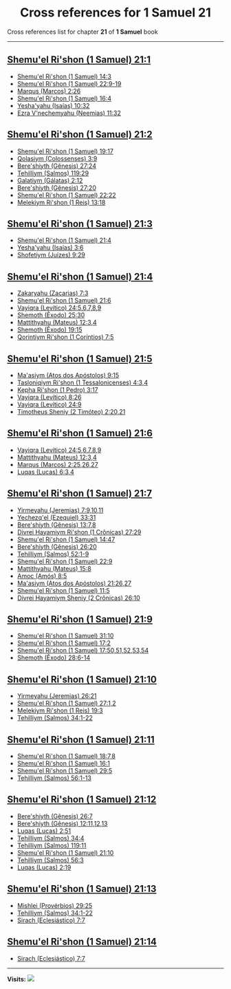 <div align="center">

# Cross references for **1 Samuel 21**
</div>

Cross references list for chapter **21** of **1 Samuel** book

---

<h2 id="1"><a href="https://bible.ozzuu.com/pt_yah/1Sm/21#1" target="_blank">Shemu'el Ri'shon (1 Samuel) 21:1</a></h2>

- [Shemu'el Ri'shon (1 Samuel) 14:3](https://bible.ozzuu.com/pt_yah/1Sm/14#3)
- [Shemu'el Ri'shon (1 Samuel) 22:9-19](https://bible.ozzuu.com/pt_yah/1Sm/22#9)
- [Marqus (Marcos) 2:26](https://bible.ozzuu.com/pt_yah/Mar/2#26)
- [Shemu'el Ri'shon (1 Samuel) 16:4](https://bible.ozzuu.com/pt_yah/1Sm/16#4)
- [Yesha'yahu (Isaías) 10:32](https://bible.ozzuu.com/pt_yah/Isa/10#32)
- [Ezra V'nechemyahu (Neemias) 11:32](https://bible.ozzuu.com/pt_yah/Neh/11#32)
<h2 id="2"><a href="https://bible.ozzuu.com/pt_yah/1Sm/21#2" target="_blank">Shemu'el Ri'shon (1 Samuel) 21:2</a></h2>

- [Shemu'el Ri'shon (1 Samuel) 19:17](https://bible.ozzuu.com/pt_yah/1Sm/19#17)
- [Qolasiym (Colossenses) 3:9](https://bible.ozzuu.com/pt_yah/Col/3#9)
- [Bere'shiyth (Gênesis) 27:24](https://bible.ozzuu.com/pt_yah/Gen/27#24)
- [Tehilliym (Salmos) 119:29](https://bible.ozzuu.com/pt_yah/Psa/119#29)
- [Galatiym (Gálatas) 2:12](https://bible.ozzuu.com/pt_yah/Gal/2#12)
- [Bere'shiyth (Gênesis) 27:20](https://bible.ozzuu.com/pt_yah/Gen/27#20)
- [Shemu'el Ri'shon (1 Samuel) 22:22](https://bible.ozzuu.com/pt_yah/1Sm/22#22)
- [Melekiym Ri'shon (1 Reis) 13:18](https://bible.ozzuu.com/pt_yah/1Ki/13#18)
<h2 id="3"><a href="https://bible.ozzuu.com/pt_yah/1Sm/21#3" target="_blank">Shemu'el Ri'shon (1 Samuel) 21:3</a></h2>

- [Shemu'el Ri'shon (1 Samuel) 21:4](https://bible.ozzuu.com/pt_yah/1Sm/21#4)
- [Yesha'yahu (Isaías) 3:6](https://bible.ozzuu.com/pt_yah/Isa/3#6)
- [Shofetiym (Juízes) 9:29](https://bible.ozzuu.com/pt_yah/Jdg/9#29)
<h2 id="4"><a href="https://bible.ozzuu.com/pt_yah/1Sm/21#4" target="_blank">Shemu'el Ri'shon (1 Samuel) 21:4</a></h2>

- [Zakaryahu (Zacarias) 7:3](https://bible.ozzuu.com/pt_yah/Zec/7#3)
- [Shemu'el Ri'shon (1 Samuel) 21:6](https://bible.ozzuu.com/pt_yah/1Sm/21#6)
- [Vayiqra (Levítico) 24:5,6,7,8,9](https://bible.ozzuu.com/pt_yah/Lev/24#5)
- [Shemoth (Êxodo) 25:30](https://bible.ozzuu.com/pt_yah/Exo/25#30)
- [Mattithyahu (Mateus) 12:3,4](https://bible.ozzuu.com/pt_yah/Mat/12#3)
- [Shemoth (Êxodo) 19:15](https://bible.ozzuu.com/pt_yah/Exo/19#15)
- [Qorintiym Ri'shon (1 Coríntios) 7:5](https://bible.ozzuu.com/pt_yah/1Co/7#5)
<h2 id="5"><a href="https://bible.ozzuu.com/pt_yah/1Sm/21#5" target="_blank">Shemu'el Ri'shon (1 Samuel) 21:5</a></h2>

- [Ma'asiym (Atos dos Apóstolos) 9:15](https://bible.ozzuu.com/pt_yah/Act/9#15)
- [Tasloniqiym Ri'shon (1 Tessalonicenses) 4:3,4](https://bible.ozzuu.com/pt_yah/1Th/4#3)
- [Kepha Ri'shon (1 Pedro) 3:17](https://bible.ozzuu.com/pt_yah/1Pe/3#17)
- [Vayiqra (Levítico) 8:26](https://bible.ozzuu.com/pt_yah/Lev/8#26)
- [Vayiqra (Levítico) 24:9](https://bible.ozzuu.com/pt_yah/Lev/24#9)
- [Timotheus Sheniy (2 Timóteo) 2:20,21](https://bible.ozzuu.com/pt_yah/2Ti/2#20)
<h2 id="6"><a href="https://bible.ozzuu.com/pt_yah/1Sm/21#6" target="_blank">Shemu'el Ri'shon (1 Samuel) 21:6</a></h2>

- [Vayiqra (Levítico) 24:5,6,7,8,9](https://bible.ozzuu.com/pt_yah/Lev/24#5)
- [Mattithyahu (Mateus) 12:3,4](https://bible.ozzuu.com/pt_yah/Mat/12#3)
- [Marqus (Marcos) 2:25,26,27](https://bible.ozzuu.com/pt_yah/Mar/2#25)
- [Luqas (Lucas) 6:3,4](https://bible.ozzuu.com/pt_yah/Luk/6#3)
<h2 id="7"><a href="https://bible.ozzuu.com/pt_yah/1Sm/21#7" target="_blank">Shemu'el Ri'shon (1 Samuel) 21:7</a></h2>

- [Yirmeyahu (Jeremias) 7:9,10,11](https://bible.ozzuu.com/pt_yah/Jer/7#9)
- [Yechezq'el (Ezequiel) 33:31](https://bible.ozzuu.com/pt_yah/Eze/33#31)
- [Bere'shiyth (Gênesis) 13:7,8](https://bible.ozzuu.com/pt_yah/Gen/13#7)
- [Divrei Hayamiym Ri'shon (1 Crônicas) 27:29](https://bible.ozzuu.com/pt_yah/1Ch/27#29)
- [Shemu'el Ri'shon (1 Samuel) 14:47](https://bible.ozzuu.com/pt_yah/1Sm/14#47)
- [Bere'shiyth (Gênesis) 26:20](https://bible.ozzuu.com/pt_yah/Gen/26#20)
- [Tehilliym (Salmos) 52:1-9](https://bible.ozzuu.com/pt_yah/Psa/52#1)
- [Shemu'el Ri'shon (1 Samuel) 22:9](https://bible.ozzuu.com/pt_yah/1Sm/22#9)
- [Mattithyahu (Mateus) 15:8](https://bible.ozzuu.com/pt_yah/Mat/15#8)
- [Amoc (Amós) 8:5](https://bible.ozzuu.com/pt_yah/Am/8#5)
- [Ma'asiym (Atos dos Apóstolos) 21:26,27](https://bible.ozzuu.com/pt_yah/Act/21#26)
- [Shemu'el Ri'shon (1 Samuel) 11:5](https://bible.ozzuu.com/pt_yah/1Sm/11#5)
- [Divrei Hayamiym Sheniy (2 Crônicas) 26:10](https://bible.ozzuu.com/pt_yah/2Ch/26#10)
<h2 id="9"><a href="https://bible.ozzuu.com/pt_yah/1Sm/21#9" target="_blank">Shemu'el Ri'shon (1 Samuel) 21:9</a></h2>

- [Shemu'el Ri'shon (1 Samuel) 31:10](https://bible.ozzuu.com/pt_yah/1Sm/31#10)
- [Shemu'el Ri'shon (1 Samuel) 17:2](https://bible.ozzuu.com/pt_yah/1Sm/17#2)
- [Shemu'el Ri'shon (1 Samuel) 17:50,51,52,53,54](https://bible.ozzuu.com/pt_yah/1Sm/17#50)
- [Shemoth (Êxodo) 28:6-14](https://bible.ozzuu.com/pt_yah/Exo/28#6)
<h2 id="10"><a href="https://bible.ozzuu.com/pt_yah/1Sm/21#10" target="_blank">Shemu'el Ri'shon (1 Samuel) 21:10</a></h2>

- [Yirmeyahu (Jeremias) 26:21](https://bible.ozzuu.com/pt_yah/Jer/26#21)
- [Shemu'el Ri'shon (1 Samuel) 27:1,2](https://bible.ozzuu.com/pt_yah/1Sm/27#1)
- [Melekiym Ri'shon (1 Reis) 19:3](https://bible.ozzuu.com/pt_yah/1Ki/19#3)
- [Tehilliym (Salmos) 34:1-22](https://bible.ozzuu.com/pt_yah/Psa/34#1)
<h2 id="11"><a href="https://bible.ozzuu.com/pt_yah/1Sm/21#11" target="_blank">Shemu'el Ri'shon (1 Samuel) 21:11</a></h2>

- [Shemu'el Ri'shon (1 Samuel) 18:7,8](https://bible.ozzuu.com/pt_yah/1Sm/18#7)
- [Shemu'el Ri'shon (1 Samuel) 16:1](https://bible.ozzuu.com/pt_yah/1Sm/16#1)
- [Shemu'el Ri'shon (1 Samuel) 29:5](https://bible.ozzuu.com/pt_yah/1Sm/29#5)
- [Tehilliym (Salmos) 56:1-13](https://bible.ozzuu.com/pt_yah/Psa/56#1)
<h2 id="12"><a href="https://bible.ozzuu.com/pt_yah/1Sm/21#12" target="_blank">Shemu'el Ri'shon (1 Samuel) 21:12</a></h2>

- [Bere'shiyth (Gênesis) 26:7](https://bible.ozzuu.com/pt_yah/Gen/26#7)
- [Bere'shiyth (Gênesis) 12:11,12,13](https://bible.ozzuu.com/pt_yah/Gen/12#11)
- [Luqas (Lucas) 2:51](https://bible.ozzuu.com/pt_yah/Luk/2#51)
- [Tehilliym (Salmos) 34:4](https://bible.ozzuu.com/pt_yah/Psa/34#4)
- [Tehilliym (Salmos) 119:11](https://bible.ozzuu.com/pt_yah/Psa/119#11)
- [Shemu'el Ri'shon (1 Samuel) 21:10](https://bible.ozzuu.com/pt_yah/1Sm/21#10)
- [Tehilliym (Salmos) 56:3](https://bible.ozzuu.com/pt_yah/Psa/56#3)
- [Luqas (Lucas) 2:19](https://bible.ozzuu.com/pt_yah/Luk/2#19)
<h2 id="13"><a href="https://bible.ozzuu.com/pt_yah/1Sm/21#13" target="_blank">Shemu'el Ri'shon (1 Samuel) 21:13</a></h2>

- [Mishlei (Provérbios) 29:25](https://bible.ozzuu.com/pt_yah/Pro/29#25)
- [Tehilliym (Salmos) 34:1-22](https://bible.ozzuu.com/pt_yah/Psa/34#1)
- [Sirach (Eclesiástico) 7:7](https://bible.ozzuu.com/pt_yah/Sir/7#7)
<h2 id="14"><a href="https://bible.ozzuu.com/pt_yah/1Sm/21#14" target="_blank">Shemu'el Ri'shon (1 Samuel) 21:14</a></h2>

- [Sirach (Eclesiástico) 7:7](https://bible.ozzuu.com/pt_yah/Sir/7#7)


---

**Visits:**
![](https://profile-counter.glitch.me/visitCounter_crossrefs11/count.svg)
